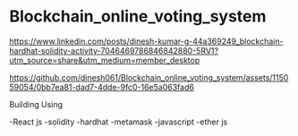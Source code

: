 # Blockchain_online_voting_system
https://www.linkedin.com/posts/dinesh-kumar-g-44a369249_blockchain-hardhat-solidity-activity-7046469786846842880-5RV1?utm_source=share&utm_medium=member_desktop


https://github.com/dinesh061/Blockchain_online_voting_system/assets/115059054/0bb7ea81-dad7-4dde-9fc0-16e5a063fad6

Building Using

-React js
-solidity
-hardhat
-metamask
-javascript
-ether js

